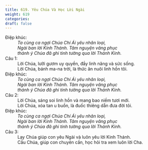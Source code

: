 ```yaml
---
title: 619. Yêu Chúa Và Học Lời Ngài
weight: 619
categories: 
draft: false
---
```

<dl><dt>Điệp khúc:</dt><dd data-chorus="1"><em>Ta cùng ca ngợi Chúa Chí Ái yêu nhân loại, <br/>Ngài ban lời Kinh Thánh. Tâm nguyện vâng phục <br/>thánh ý Chúa đã ghi tinh tường qua lời Thánh Kinh. </em></dd><dt>Câu 1:</dt><dd data-verse="1">Lời Chúa, lưỡi gươm uy quyền, đầy linh năng và sức sống. <br/>Lời Chúa, bánh ma-na trời, là thức ăn nuôi linh hồn tôi. <br/></dd><dt>Điệp khúc:</dt><dd data-chorus="1"><em>Ta cùng ca ngợi Chúa Chí Ái yêu nhân loại, <br/>Ngài ban lời Kinh Thánh. Tâm nguyện vâng phục <br/>thánh ý Chúa đã ghi tinh tường qua lời Thánh Kinh. </em></dd><dt>Câu 2:</dt><dd data-verse="2">Lời Chúa, sáng soi linh hồn và mang bao niềm tươi mới. <br/>Lời Chúa, xóa tan u buồn, là đuốc thiêng dẫn đưa đời tôi. </dd><dt>Điệp khúc:</dt><dd data-chorus="1"><em>Ta cùng ca ngợi Chúa Chí Ái yêu nhân loại, <br/>Ngài ban lời Kinh Thánh. Tâm nguyện vâng phục <br/>thánh ý Chúa đã ghi tinh tường qua lời Thánh Kinh. </em></dd><dt>Câu 3:</dt><dd data-verse="3">Lạy Chúa giúp con yêu Ngài và luôn yêu lời Kinh Thánh. <br/>Cầu Chúa, giúp con chuyên cần, học hỏi tra xem luôn lời Cha. </dd></dl>